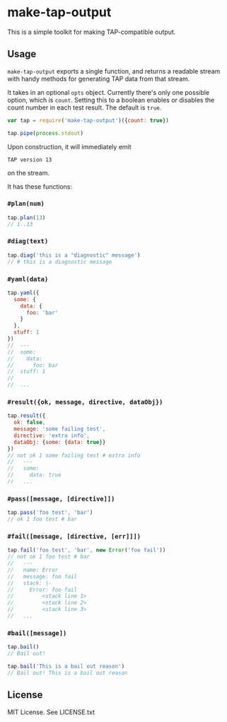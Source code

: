# make-tap-output

This is a simple toolkit for making TAP-compatible output.

## Usage

`make-tap-output` exports a single function, and returns a readable stream with
handy methods for generating TAP data from that stream.

It takes in an optional `opts` object. Currently there's only one possible
option, which is `count`. Setting this to a boolean enables or disables the
count number in each test result. The default is `true`.

```js
var tap = require('make-tap-output')({count: true})

tap.pipe(process.stdout)
```

Upon construction, it will immediately emit

```
TAP version 13
```

on the stream.

It has these functions:

### `#plan(num)`

```js
tap.plan(13)
// 1..13
```

### `#diag(text)`

```js
tap.diag('this is a "diagnostic" message')
// # this is a diagnostic message
```

### `#yaml(data)`

```js
tap.yaml({
  some: {
    data: {
      foo: 'bar'
    }
  },
  stuff: 1
})
//  ---
//  some:
//    data:
//      foo: bar
//  stuff: 1
//
//  ...
```

### `#result({ok, message, directive, dataObj})`

```js
tap.result({
  ok: false,
  message: 'some failing test',
  directive: 'extra info',
  dataObj: {some: {data: true}}
})
// not ok 1 some failing test # extra info
//   ---
//   some:
//     data: true
//   ...
```

### `#pass([message, [directive]])`

```js
tap.pass('foo test', 'bar')
// ok 1 foo test # bar
```

### `#fail([message, [directive, [err]]])`

```js
tap.fail('foo test', 'bar', new Error('foo fail'))
// not ok 1 foo test # bar
//   ---
//   name: Error
//   message: foo fail
//   stack: |-
//     Error: foo fail
//         <stack line 1>
//         <stack line 2>
//         <stack line 3>
//   ...
```

### `#bail([message])`

```js
tap.bail()
// Bail out!
```

```js
tap.bail('This is a bail out reason')
// Bail out! This is a bail out reason
```

## License

MIT License. See LICENSE.txt
